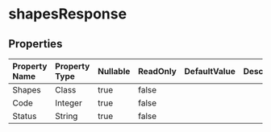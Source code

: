 # **shapesResponse**

 

## **Properties**

| Property Name | Property Type | Nullable |  ReadOnly | DefaultValue | Description | 
| :- | :- | :- |:- |  :- | :- |
|Shapes|Class|true|false |  ||
|Code|Integer|true|false |  ||
|Status|String|true|false |  ||

